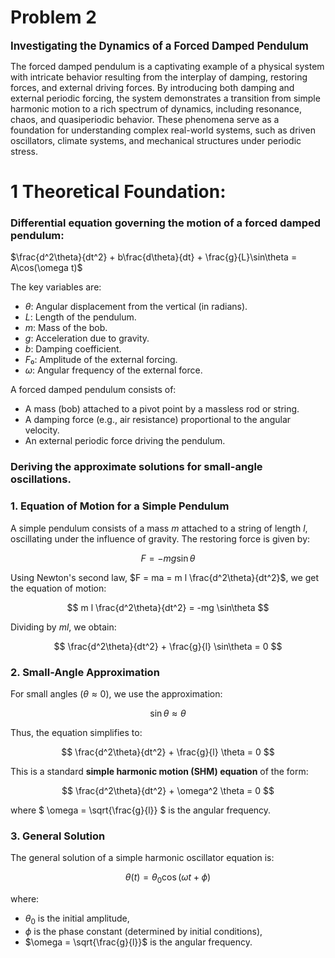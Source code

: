 # Problem 2


<span style="font-size: 1.2em; font-weight: bold;">Investigating the Dynamics of a Forced Damped Pendulum</span>


The forced damped pendulum is a captivating example of a physical system with intricate behavior resulting from the interplay of damping, restoring forces, and external driving forces. By introducing both damping and external periodic forcing, the system demonstrates a transition from simple harmonic motion to a rich spectrum of dynamics, including resonance, chaos, and quasiperiodic behavior. These phenomena serve as a foundation for understanding complex real-world systems, such as driven oscillators, climate systems, and mechanical structures under periodic stress.

# 1 Theoretical Foundation:
### Differential equation governing the motion of a forced damped pendulum:

$\frac{d^2\theta}{dt^2} + b\frac{d\theta}{dt} + \frac{g}{L}\sin\theta = A\cos(\omega t)$

The key variables are:
- $θ$: Angular displacement from the vertical (in radians).
- $L$: Length of the pendulum.
- $m$: Mass of the bob.
- $g$: Acceleration due to gravity.
- $b$: Damping coefficient.
- $F₀$: Amplitude of the external forcing.
- $ω$: Angular frequency of the external force.

A forced damped pendulum consists of:
- A mass (bob) attached to a pivot point by a massless rod or string.
- A damping force (e.g., air resistance) proportional to the angular velocity.
- An external periodic force driving the pendulum.

### Deriving the approximate solutions for small-angle oscillations.

### 1. Equation of Motion for a Simple Pendulum

A simple pendulum consists of a mass $m$ attached to a string of length $l$, oscillating under the influence of gravity. The restoring force is given by:

$$ F = -mg \sin\theta $$

Using Newton's second law, $F = ma = m l \frac{d^2\theta}{dt^2}$, we get the equation of motion:

$$
m l \frac{d^2\theta}{dt^2} = -mg \sin\theta
$$

Dividing by $ml$, we obtain:

$$
\frac{d^2\theta}{dt^2} + \frac{g}{l} \sin\theta = 0
$$

### 2. Small-Angle Approximation
For small angles ($\theta \approx 0$), we use the approximation:

$$
\sin\theta \approx \theta
$$

Thus, the equation simplifies to:

$$
\frac{d^2\theta}{dt^2} + \frac{g}{l} \theta = 0
$$

This is a standard **simple harmonic motion (SHM) equation** of the form:

$$
\frac{d^2\theta}{dt^2} + \omega^2 \theta = 0
$$

where $ \omega = \sqrt{\frac{g}{l}} $ is the angular frequency.

### 3. General Solution

The general solution of a simple harmonic oscillator equation is:

$$
\theta(t) = \theta_0 \cos(\omega t + \phi)
$$

where:
- $\theta_0$ is the initial amplitude,
- $\phi$ is the phase constant (determined by initial conditions),
- $\omega = \sqrt{\frac{g}{l}}$ is the angular frequency.
